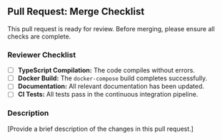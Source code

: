 ## Pull Request: Merge Checklist

This pull request is ready for review. Before merging, please ensure all checks are complete.

### Reviewer Checklist

-   [ ] **TypeScript Compilation:** The code compiles without errors.
-   [ ] **Docker Build:** The `docker-compose` build completes successfully.
-   [ ] **Documentation:** All relevant documentation has been updated.
-   [ ] **CI Tests:** All tests pass in the continuous integration pipeline.

### Description

[Provide a brief description of the changes in this pull request.]